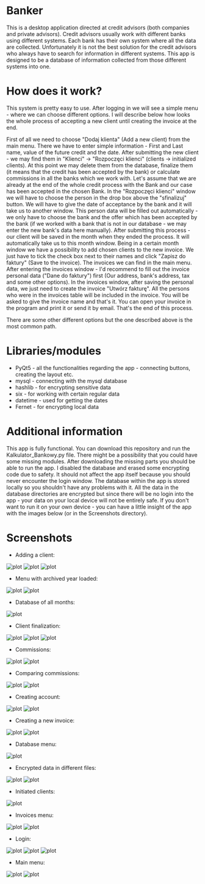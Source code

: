 # Banker

This is a desktop application directed at credit advisors (both companies and private advisors). Credit advisors usually work with different banks using different systems. Each bank has their own system where all the data are collected. Unfortunately it is not the best solution for the credit advisors who always have to search for information in different systems. This app is designed to be a database of information collected from those different systems into one.

# How does it work?

This system is pretty easy to use. After logging in we will see a simple menu - where we can choose different options. I will describe below how looks the whole process of accepting a new client until creating the invoice at the end. 

First of all we need to choose "Dodaj klienta" (Add a new client) from the main menu. There we have to enter simple information - First and Last name, value of the future credit and the date. After submitting the new client - we may find them in "Klienci" -> "Rozpoczęci klienci" (clients -> initialized clients). At this point we may delete them from the database, finalize them (it means that the credit has been accepted by the bank) or calculate commissions in all the banks which we work with. Let's assume that we are already at the end of the whole credit process with the Bank and our case has been accepted in the chosen Bank. In the "Rozpoczęci klienci" window we will have to choose the person in the drop box above the "sfinalizuj" button. We will have to give the date of acceptance by the bank and it will take us to another window. This person data will be filled out automatically - we only have to choose the bank and the offer which has been accepted by the bank (if we worked with a bank that is not in our database - we may enter the new bank's data here manually). After submitting this process - our client will be saved in the month when they ended the process. It will automatically take us to this month window. Being in a certain month window we have a possibility to add chosen clients to the new invoice. We just have to tick the check box next to their names and click "Zapisz do faktury" (Save to the invoice). The invoices we can find in the main menu. After entering the invoices window - I'd recommend to fill out the invoice personal data ("Dane do faktury") first (Our address, bank's address, tax and some other options). In the invoices window, after saving the personal data, we just need to create the invoice "Utwórz fakturę". All the persons who were in the invoices table will be included in the invoice. You will be asked to give the invoice name and that's it. You can open your invoice in the program and print it or send it by email. That's the end of this process.

There are some other different options but the one described above is the most common path.

# Libraries/modules

- PyQt5 - all the functionalities regarding the app - connecting buttons, creating the layout etc.
- mysql - connecting with the mysql database
- hashlib - for encrypting sensitive data
- six - for working with certain regular data
- datetime - used for getting the dates
- Fernet - for encrypting local data

# Additional information

This app is fully functional. You can download this repository and run the Kalkulator_Bankowy.py file. There might be a possibility that you could have some missing modules. After downloading the missing parts you should be able to run the app. I disabled the database and erased some encrypting code due to safety. It should not affect the app itself because you should never encounter the login window. The database within the app is stored locally so you shouldn't have any problems with it. All the data in the database directories are encrypted but since there will be no login into the app - your data on your local device will not be entirely safe. If you don't want to run it on your own device - you can have a little insight of the app with the images below (or in the Screenshots directory).

# Screenshots
- Adding a client:

![plot](./Screenshots/Banker_Add_Client.jpg)
![plot](./Screenshots/Banker_Add_Client_filled.jpg)
![plot](./Screenshots/Banker_Add_Client_save.jpg)

- Menu with archived year loaded:

![plot](./Screenshots/Banker_Choose_Archived_Year.jpg)
![plot](./Screenshots/Banker_Archived_Year_Main_Menu.jpg)

- Database of all months:

![plot](./Screenshots/Banker_Client_All_Months_Database.jpg)

- Client finalization:

![plot](./Screenshots/Banker_Client_Finalization.jpg)
![plot](./Screenshots/Banker_Client_Finalization_Menu.jpg)
![plot](./Screenshots/Banker_Client_Month_Database.jpg)

- Commissions:

![plot](./Screenshots/Banker_Commissions.jpg)
![plot](./Screenshots/Banker_Commissions_with_new_data.jpg)

- Comparing commissions:

![plot](./Screenshots/Banker_Compare_Client_Commission.jpg)
![plot](./Screenshots/Banker_Compare_Commissions.jpg)

- Creating account:

![plot](./Screenshots/Banker_Create_Account.jpg)
![plot](./Screenshots/Banker_Create_Account_filled.jpg)

- Creating a new invoice:

![plot](./Screenshots/Banker_Creating_New_Invoice.jpg)
![plot](./Screenshots/Banker_Created_Invoice.jpg)

- Database menu:

![plot](./Screenshots/Banker_Database_Menu.jpg)

- Encrypted data in different files:

![plot](./Screenshots/Banker_Encrypted_Data.jpg)
![plot](./Screenshots/Banker_Encrypted_Data_2.jpg)

- Initiated clients:

![plot](./Screenshots/Banker_Initiated_Clients.jpg)

- Invoices menu:

![plot](./Screenshots/Banker_Invoices.jpg)
![plot](./Screenshots/Banker_Invoices_Personal_Data.jpg)

- Login:

![plot](./Screenshots/Banker_Login.jpg)
![plot](./Screenshots/Banker_Login_Error.jpg)
![plot](./Screenshots/Banker_Login_Success.jpg)

- Main menu:

![plot](./Screenshots/Banker_Main_Menu.jpg)
![plot](./Screenshots/Banker_Main_Menu_Settings.jpg)
